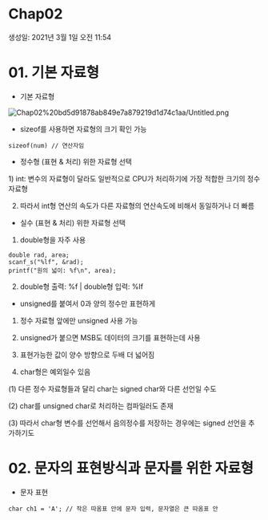 # Chap02

생성일: 2021년 3월 1일 오전 11:54

# 01. 기본 자료형

- 기본 자료형

![Chap02%20bd5d91878ab849e7a879219d1d74c1aa/Untitled.png](Chap02%20bd5d91878ab849e7a879219d1d74c1aa/Untitled.png)

- sizeof를 사용하면 자료형의 크기 확인 가능

```
sizeof(num) // 연산자임
```

- 정수형 (표현 & 처리) 위한 자료형 선택

1) int: 변수의 자료형이 달라도 일반적으로 CPU가 처리하기에 가장 적합한 크기의 정수 자료형

2) 따라서 int형 연산의 속도가 다른 자료형의 연산속도에 비해서 동일하거나 더 빠름

- 실수 (표현 & 처리) 위한 자료형 선택

1) double형을 자주 사용

```
double rad, area;
scanf_s("%lf", &rad);
printf("원의 넓이: %f\n", area);
```

2) double형 출력: %f | double형 입력: %lf

- unsigned를 붙여서 0과 양의 정수만 표현하게

1) 정수 자료형 앞에만 unsigned 사용 가능

2) unsigned가 붙으면 MSB도 데이터의 크기를 표현하는데 사용

3) 표현가능한 값이 양수 방향으로 두배 더 넓어짐

4) char형은 예외일수 있음

(1) 다른 정수 자료형들과 달리 char는 signed char와 다른 선언일 수도

(2) char를 unsigned char로 처리하는 컴파일러도 존재

(3) 따라서 char형 변수를 선언해서 음의정수를 저장하는 경우에는 signed 선언을 추가하기도

# **02. 문자의 표현방식과 문자를 위한 자료형**

- 문자 표현

```
char ch1 = 'A'; // 작은 따옴표 안에 문자 입력, 문자열은 큰 따옴표 안
```